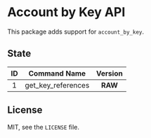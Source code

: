 # Account by Key API

This package adds support for `account_by_key`.

## State

| **ID** | **Command Name** | **Version** |
| :-: | :-: | :-: |
| 1 | get_key_references | **RAW** |

## License

MIT, see the `LICENSE` file.
